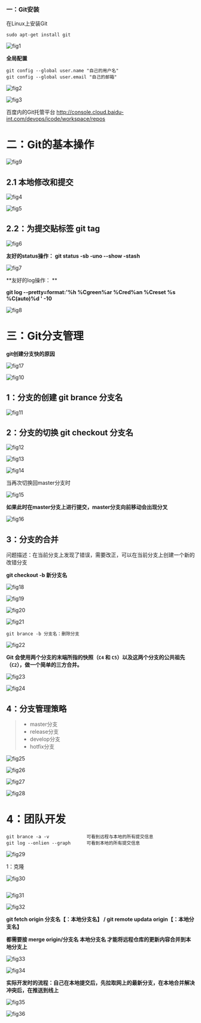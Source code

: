 ### 一：Git安装

在Linux上安装Git

```Linux
sudo apt-get install git
```

![fig1](..\图片\fig1.png)

**全局配置**

```Linux
git config --global user.name "自己的用户名"
git config --global user.email "自己的邮箱"
```

![fig2](..\图片\fig2.png)

![fig3](..\图片\fig3.png)

百度内的Git托管平台  http://console.cloud.baidu-int.com/devops/icode/workspace/repos



# 二：Git的基本操作

![fig9](..\图片\fig9.png)

## 2.1 本地修改和提交

![fig4](..\图片\fig4.png)

![fig5](..\图片\fig5.png)

## 2.2：为提交贴标签 git tag

![fig6](..\图片\fig6.png)

**友好的status操作： git status -sb -uno --show -stash**

![fig7](..\图片\fig7.png)

**友好的log操作： **

**git log --pretty=format:'%h %Cgreen%ar %Cred%an %Creset  %s    %C(auto)%d '  -10**

![fig8](..\图片\fig8.png)





# 三：Git分支管理

**git创建分支快的原因**

![fig17](..\图片\fig17.png)

![fig10](..\图片\fig10.png)

## 1：分支的创建 git brance 分支名

![fig11](..\图片\fig11.png)

## 2：分支的切换 git checkout 分支名

![fig12](..\图片\fig12.png)

![fig13](..\图片\fig13.png)

![fig14](..\图片\fig14.png)

当再次切换回master分支时

![fig15](..\图片\fig15.png)

**如果此时在master分支上进行提交，master分支向前移动会出现分叉**

![fig16](..\图片\fig16.png)

## 3：分支的合并

问题描述：在当前分支上发现了错误，需要改正，可以在当前分支上创建一个新的改错分支

**git checkout -b 新分支名**

![fig18](..\图片\fig18.png)

![fig19](..\图片\fig19.png)

![fig20](..\图片\fig20.png)

![fig21](..\图片\fig21.png)

```Linux
git brance -b 分支名：删除分支
```

![fig22](..\图片\fig22.png)

**Git 会使用两个分支的末端所指的快照（`C4` 和 `C5`）以及这两个分支的公共祖先（`C2`），做一个简单的三方合并。**

![fig23](..\图片\fig23.png)

![fig24](..\图片\fig24.png)

## 4：分支管理策略

> * master分支
> * release分支
> * develop分支
> * hotfix分支

![fig25](..\图片\fig25.png)

![fig26](..\图片\fig26.png)

![fig27](..\图片\fig27.png)

![fig28](..\图片\fig28.png)



# 4：团队开发

```git
git brance -a -v              可看到远程与本地的所有提交信息
git log --onlien --graph      可看到本地的所有提交信息
```

![fig29](..\图片\fig29.png)

1：克隆

![fig30](..\图片\fig30.png)

```shell

```

![fig31](..\图片\fig31.png)

![fig32](..\图片\fig32.png)

**git fetch origin 分支名【：本地分支名】    /  git remote updata  origin【：本地分支名】** 

**都需要接   merge origin/分支名 本地分支名   才能将远程仓库的更新内容合并到本地分支上**

![fig33](..\图片\fig33.png)

![fig34](..\图片\fig34.png)

**实际开发时的流程：自己在本地提交后，先拉取网上的最新分支，在本地合并解决冲突后，在推送到线上**

![fig35](..\图片\fig35.png)

![fig36](..\图片\fig36.png)